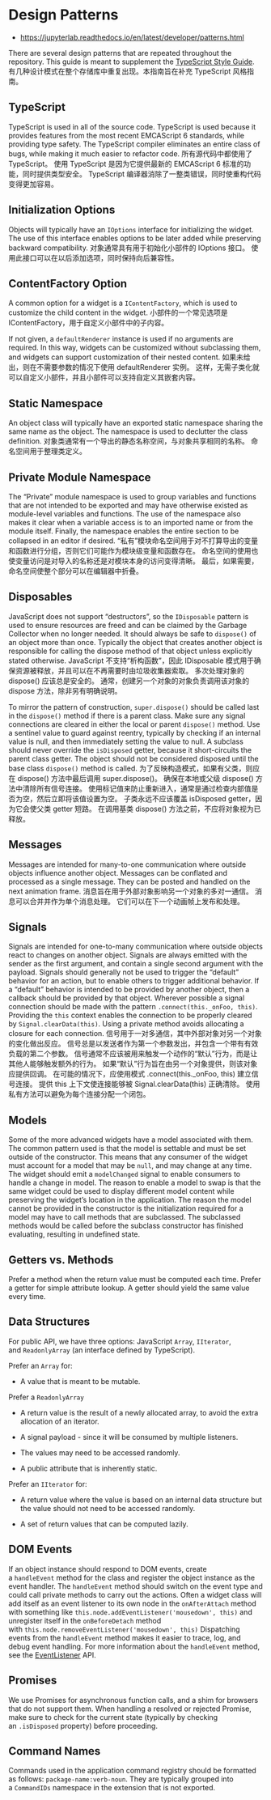# Design Patterns

* https://jupyterlab.readthedocs.io/en/latest/developer/patterns.html

There are several design patterns that are repeated throughout the repository. This guide is meant to supplement the [TypeScript Style Guide](https://github.com/jupyterlab/jupyterlab/wiki/TypeScript-Style-Guide).
有几种设计模式在整个存储库中重复出现。本指南旨在补充 TypeScript 风格指南。

## TypeScript

TypeScript is used in all of the source code. TypeScript is used because it provides features from the most recent EMCAScript 6 standards, while providing type safety. The TypeScript compiler eliminates an entire class of bugs, while making it much easier to refactor code.
所有源代码中都使用了 TypeScript。 使用 TypeScript 是因为它提供最新的 EMCAScript 6 标准的功能，同时提供类型安全。 TypeScript 编译器消除了一整类错误，同时使重构代码变得更加容易。

## Initialization Options

Objects will typically have an `IOptions` interface for initializing the widget. The use of this interface enables options to be later added while preserving backward compatibility.
对象通常具有用于初始化小部件的 IOptions 接口。 使用此接口可以在以后添加选项，同时保持向后兼容性。

## ContentFactory Option

A common option for a widget is a `IContentFactory`, which is used to customize the child content in the widget.
小部件的一个常见选项是 IContentFactory，用于自定义小部件中的子内容。

If not given, a `defaultRenderer` instance is used if no arguments are required. In this way, widgets can be customized without subclassing them, and widgets can support customization of their nested content.
如果未给出，则在不需要参数的情况下使用 defaultRenderer 实例。 这样，无需子类化就可以自定义小部件，并且小部件可以支持自定义其嵌套内容。

## Static Namespace

An object class will typically have an exported static namespace sharing the same name as the object. The namespace is used to declutter the class definition.
对象类通常有一个导出的静态名称空间，与对象共享相同的名称。 命名空间用于整理类定义。

## Private Module Namespace

The “Private” module namespace is used to group variables and functions that are not intended to be exported and may have otherwise existed as module-level variables and functions. The use of the namespace also makes it clear when a variable access is to an imported name or from the module itself. Finally, the namespace enables the entire section to be collapsed in an editor if desired.
“私有”模块命名空间用于对不打算导出的变量和函数进行分组，否则它们可能作为模块级变量和函数存在。 命名空间的使用也使变量访问是对导入的名称还是对模块本身的访问变得清晰。 最后，如果需要，命名空间使整个部分可以在编辑器中折叠。

## Disposables

JavaScript does not support “destructors”, so the `IDisposable` pattern is used to ensure resources are freed and can be claimed by the Garbage Collector when no longer needed. It should always be safe to `dispose()` of an object more than once. Typically the object that creates another object is responsible for calling the dispose method of that object unless explicitly stated otherwise.
JavaScript 不支持“析构函数”，因此 IDisposable 模式用于确保资源被释放，并且可以在不再需要时由垃圾收集器索取。 多次处理对象的 dispose() 应该总是安全的。 通常，创建另一个对象的对象负责调用该对象的 dispose 方法，除非另有明确说明。

To mirror the pattern of construction, `super.dispose()` should be called last in the `dispose()` method if there is a parent class. Make sure any signal connections are cleared in either the local or parent `dispose()` method. Use a sentinel value to guard against reentry, typically by checking if an internal value is null, and then immediately setting the value to null. A subclass should never override the `isDisposed` getter, because it short-circuits the parent class getter. The object should not be considered disposed until the base class `dispose()` method is called.
为了反映构造模式，如果有父类，则应在 dispose() 方法中最后调用 super.dispose()。 确保在本地或父级 dispose() 方法中清除所有信号连接。 使用标记值来防止重新进入，通常是通过检查内部值是否为空，然后立即将该值设置为空。 子类永远不应该覆盖 isDisposed getter，因为它会使父类 getter 短路。 在调用基类 dispose() 方法之前，不应将对象视为已释放。

## Messages

Messages are intended for many-to-one communication where outside objects influence another object. Messages can be conflated and processed as a single message. They can be posted and handled on the next animation frame.
消息旨在用于外部对象影响另一个对象的多对一通信。 消息可以合并并作为单个消息处理。 它们可以在下一个动画帧上发布和处理。

## Signals

Signals are intended for one-to-many communication where outside objects react to changes on another object. Signals are always emitted with the sender as the first argument, and contain a single second argument with the payload. Signals should generally not be used to trigger the “default” behavior for an action, but to enable others to trigger additional behavior. If a “default” behavior is intended to be provided by another object, then a callback should be provided by that object. Wherever possible a signal connection should be made with the pattern `.connect(this._onFoo, this)`. Providing the `this` context enables the connection to be properly cleared by `Signal.clearData(this)`. Using a private method avoids allocating a closure for each connection.
信号用于一对多通信，其中外部对象对另一个对象的变化做出反应。 信号总是以发送者作为第一个参数发出，并包含一个带有有效负载的第二个参数。 信号通常不应该被用来触发一个动作的“默认”行为，而是让其他人能够触发额外的行为。 如果“默认”行为旨在由另一个对象提供，则该对象应提供回调。 在可能的情况下，应使用模式 .connect(this._onFoo, this) 建立信号连接。 提供 this 上下文使连接能够被 Signal.clearData(this) 正确清除。 使用私有方法可以避免为每个连接分配一个闭包。

## Models

Some of the more advanced widgets have a model associated with them. The common pattern used is that the model is settable and must be set outside of the constructor. This means that any consumer of the widget must account for a model that may be `null`, and may change at any time. The widget should emit a `modelChanged` signal to enable consumers to handle a change in model. The reason to enable a model to swap is that the same widget could be used to display different model content while preserving the widget’s location in the application. The reason the model cannot be provided in the constructor is the initialization required for a model may have to call methods that are subclassed. The subclassed methods would be called before the subclass constructor has finished evaluating, resulting in undefined state.

## Getters vs. Methods

Prefer a method when the return value must be computed each time. Prefer a getter for simple attribute lookup. A getter should yield the same value every time.

## Data Structures

For public API, we have three options: JavaScript `Array`, `IIterator`, and `ReadonlyArray` (an interface defined by TypeScript).

Prefer an `Array` for:

- A value that is meant to be mutable.

Prefer a `ReadonlyArray`

- A return value is the result of a newly allocated array, to avoid the extra allocation of an iterator.

- A signal payload - since it will be consumed by multiple listeners.

- The values may need to be accessed randomly.

- A public attribute that is inherently static.

Prefer an `IIterator` for:

- A return value where the value is based on an internal data structure but the value should not need to be accessed randomly.

- A set of return values that can be computed lazily.

## DOM Events

If an object instance should respond to DOM events, create a `handleEvent` method for the class and register the object instance as the event handler. The `handleEvent` method should switch on the event type and could call private methods to carry out the actions. Often a widget class will add itself as an event listener to its own node in the `onAfterAttach` method with something like `this.node.addEventListener('mousedown', this)` and unregister itself in the `onBeforeDetach` method with `this.node.removeEventListener('mousedown', this)` Dispatching events from the `handleEvent` method makes it easier to trace, log, and debug event handling. For more information about the `handleEvent` method, see the [EventListener](https://developer.mozilla.org/en-US/docs/Web/API/EventListener) API.

## Promises

We use Promises for asynchronous function calls, and a shim for browsers that do not support them. When handling a resolved or rejected Promise, make sure to check for the current state (typically by checking an `.isDisposed` property) before proceeding.

## Command Names

Commands used in the application command registry should be formatted as follows: `package-name:verb-noun`. They are typically grouped into a `CommandIDs` namespace in the extension that is not exported.

